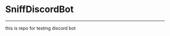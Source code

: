 # SniffDiscordBot

------------------------------------------------------
this is repo for testing discord bot
